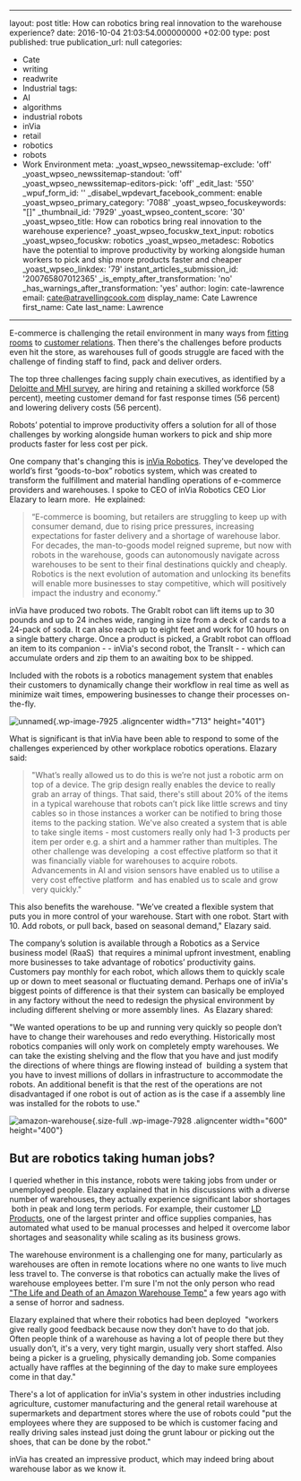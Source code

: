   - --
layout: post
title: How can robotics bring real innovation to the warehouse experience?
date: 2016-10-04 21:03:54.000000000 +02:00
type: post
published: true
publication_url: null
categories:
  - Cate
  - writing
  - readwrite
  - Industrial
tags:
  - AI
  - algorithms
  - industrial robots
  - inVia
  - retail
  - robotics
  - robots
  - Work Environment
meta:
  _yoast_wpseo_newssitemap-exclude: 'off'
  _yoast_wpseo_newssitemap-standout: 'off'
  _yoast_wpseo_newssitemap-editors-pick: 'off'
  _edit_last: '550'
  _wpuf_form_id: ''
  _disabel_wpdevart_facebook_comment: enable
  _yoast_wpseo_primary_category: '7088'
  _yoast_wpseo_focuskeywords: "[]"
  _thumbnail_id: '7929'
  _yoast_wpseo_content_score: '30'
  _yoast_wpseo_title: How can robotics bring real innovation to the warehouse experience?
  _yoast_wpseo_focuskw_text_input: robotics
  _yoast_wpseo_focuskw: robotics
  _yoast_wpseo_metadesc: Robotics have the potential to improve productivity by working
    alongside human workers to pick and ship more products faster and cheaper
  _yoast_wpseo_linkdex: '79'
  instant_articles_submission_id: '200765807012365'
  _is_empty_after_transformation: 'no'
  _has_warnings_after_transformation: 'yes'
author:
  login: cate-lawrence
  email: cate@atravellingcook.com
  display_name: Cate Lawrence
  first_name: Cate
  last_name: Lawrence
---
E-commerce is challenging the retail environment in many ways from
[fitting
rooms](https://readwrite.com/2016/05/17/how-iot-is-changing-the-fashion-retail-experience-vr4/)
to [customer
relations](https://readwrite.com/2016/06/06/the-internet-of-commerce-is-coming-pr1/).
Then there's the challenges before products even hit the store, as
warehouses full of goods struggle are faced with the challenge of
finding staff to find, pack and deliver orders.

The top three challenges facing supply chain executives, as identified
by a [Deloitte and MHI
survey](http://www2.deloitte.com/us/en/pages/about-deloitte/articles/press-releases/deloitte-mhi-annual-report.html),
are hiring and retaining a skilled workforce (58 percent), meeting
customer demand for fast response times (56 percent) and lowering
delivery costs (56 percent).

Robots’ potential to improve productivity offers a solution for all of
those challenges by working alongside human workers to pick and ship
more products faster for less cost per pick.

One company that's changing this is [inVia
Robotics](http://www.inviarobotics.com/). They've developed the world’s
first “goods-to-box” robotics system, which was created to transform the
fulfillment and material handling operations of e-commerce providers and
warehouses. I spoke to CEO of inVia Robotics CEO Lior Elazary to learn
more.  He explained:

> “E-commerce is booming, but retailers are struggling to keep up with
> consumer demand, due to rising price pressures, increasing
> expectations for faster delivery and a shortage of warehouse labor.
> For decades, the man-to-goods model reigned supreme, but now with
> robots in the warehouse, goods can autonomously navigate across
> warehouses to be sent to their final destinations quickly and cheaply.
> Robotics is the next evolution of automation and unlocking its
> benefits will enable more businesses to stay competitive, which will
> positively impact the industry and economy.”

inVia have produced two robots. The GrabIt robot can lift items up to 30
pounds and up to 24 inches wide, ranging in size from a deck of cards to
a 24-pack of soda. It can also reach up to eight feet and work for 10
hours on a single battery charge. Once a product is picked, a GrabIt
robot can offload an item to its companion - - inVia's second robot, the
TransIt - - which can accumulate orders and zip them to an awaiting box
to be shipped.

Included with the robots is a robotics management system that enables
their customers to dynamically change their workflow in real time as
well as minimize wait times, empowering businesses to change their
processes on-the-fly.

![unnamed](rw-import/unnamed-1024x576.jpg){.wp-image-7925
.aligncenter width="713" height="401"}

What is significant is that inVia have been able to respond to some of
the challenges experienced by other workplace robotics operations.
Elazary said:

> "What’s really allowed us to do this is we’re not just a robotic arm
> on top of a device. The grip design really enables the device to
> really grab an array of things. That said, there's still about 20% of
> the items in a typical warehouse that robots can’t pick like little
> screws and tiny cables so in those instances a worker can be notified
> to bring those items to the packing station. We've also created a
> system that is able to take single items - most customers really only
> had 1-3 products per item per order e.g. a shirt and a hammer rather
> than multiples. The other challenge was developing  a cost effective
> platform so that it was financially viable for warehouses to acquire
> robots. Advancements in AI and vision sensors have enabled us to
> utilise a very cost effective platform  and has enabled us to scale
> and grow very quickly."

<div>

This also benefits the warehouse. "We’ve created a flexible system that
puts you in more control of your warehouse. Start with one robot. Start
with 10. Add robots, or pull back, based on seasonal demand," Elazary
said.

The company’s solution is available through a Robotics as a Service
business model (RaaS)  that requires a minimal upfront investment,
enabling more businesses to take advantage of robotics’ productivity
gains. Customers pay monthly for each robot, which allows them to
quickly scale up or down to meet seasonal or fluctuating demand. Perhaps
one of inVia's biggest points of difference is that their system can
basically be employed in any factory without the need to redesign the
physical environment by including different shelving or more assembly
lines.  As Elazary shared:

"We wanted operations to be up and running very quickly so people don’t
have to change their warehouses and redo everything. Historically most
robotics companies will only work on completely empty warehouses. We can
take the existing shelving and the flow that you have and just modify
the directions of where things are flowing instead of  building a system
that you have to invest millions of dollars in infrastructure to
accommodate the robots. An additional benefit is that the rest of the
operations are not disadvantaged if one robot is out of action as is the
case if a assembly line was installed for the robots to use."

![amazon-warehouse](rw-import/Amazon-warehouse.jpg){.size-full
.wp-image-7928 .aligncenter width="600" height="400"}

But are robotics taking human jobs?
-----------------------------------

I queried whether in this instance, robots were taking jobs from under
or unemployed people. Elazary explained that in his discussions with a
diverse number of warehouses, they actually experience significant labor
shortages  both in peak and long term periods. For example, their
customer [LD Products](http://www.ldproducts.com/), one of the largest
printer and office supplies companies, has automated what used to be
manual processes and helped it overcome labor shortages and seasonality
while scaling as its business grows.

The warehouse environment is a challenging one for many, particularly as
warehouses are often in remote locations where no one wants to live much
less travel to. The converse is that robotics can actually make the
lives of warehouse employees better. I'm sure I'm not the only person
who read ["The Life and Death of an Amazon Warehouse
Temp"](http://highline.huffingtonpost.com/articles/en/life-and-death-amazon-temp/) a
few years ago with a sense of horror and sadness.

Elazary explained that where their robotics had been deployed  "workers
give really good feedback because now they don’t have to do that job.
Often people think of a warehouse as having a lot of people there but
they usually don’t, it's a very, very tight margin, usually very short
staffed. Also being a picker is a grueling, physically demanding job.
Some companies actually have raffles at the beginning of the day to make
sure employees come in that day."

There's a lot of application for inVia's system in other industries
including agriculture, customer manufacturing and the general retail
warehouse at supermarkets and department stores where the use of robots
could "put the employees where they are supposed to be which is customer
facing and really driving sales instead just doing the grunt labour or
picking out the shoes, that can be done by the robot."

inVia has created an impressive product, which may indeed bring about
warehouse labor as we know it.

</div>
